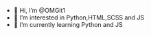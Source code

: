 - 👋 Hi, I’m @OMGit1
- 👀 I’m interested in Python,HTML,SCSS and JS
- 🌱 I’m currently learning Python and JS

<!---
OMGit1/OMGit1 is a ✨ special ✨ repository because its `README.md` (this file) appears on your GitHub profile.
You can click the Preview link to take a look at your changes.
--->
